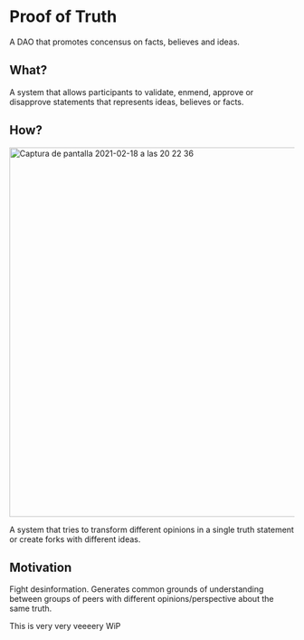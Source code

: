 # Proof of Truth

A DAO that promotes concensus on facts, believes and ideas.

## What?

A system that allows participants to validate, enmend, approve or disapprove statements that represents ideas, believes or facts.

## How?
<img width="652" alt="Captura de pantalla 2021-02-18 a las 20 22 36" src="https://user-images.githubusercontent.com/71792/108409899-0cdc7e80-7227-11eb-917c-3fbcda21e2a4.png">

A system that tries to transform different opinions in a single truth statement or create forks with different ideas. 

## Motivation

Fight desinformation. Generates common grounds of understanding between groups of peers with different opinions/perspective about the same truth.

This is very very veeeery WiP
